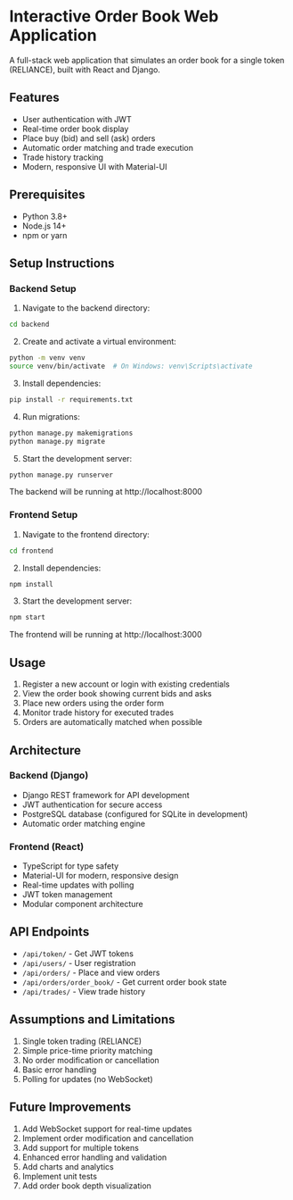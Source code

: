 # Interactive Order Book Web Application

A full-stack web application that simulates an order book for a single token (RELIANCE), built with React and Django.

## Features

- User authentication with JWT
- Real-time order book display
- Place buy (bid) and sell (ask) orders
- Automatic order matching and trade execution
- Trade history tracking
- Modern, responsive UI with Material-UI

## Prerequisites

- Python 3.8+
- Node.js 14+
- npm or yarn

## Setup Instructions

### Backend Setup

1. Navigate to the backend directory:
```bash
cd backend
```

2. Create and activate a virtual environment:
```bash
python -m venv venv
source venv/bin/activate  # On Windows: venv\Scripts\activate
```

3. Install dependencies:
```bash
pip install -r requirements.txt
```

4. Run migrations:
```bash
python manage.py makemigrations
python manage.py migrate
```

5. Start the development server:
```bash
python manage.py runserver
```

The backend will be running at http://localhost:8000

### Frontend Setup

1. Navigate to the frontend directory:
```bash
cd frontend
```

2. Install dependencies:
```bash
npm install
```

3. Start the development server:
```bash
npm start
```

The frontend will be running at http://localhost:3000

## Usage

1. Register a new account or login with existing credentials
2. View the order book showing current bids and asks
3. Place new orders using the order form
4. Monitor trade history for executed trades
5. Orders are automatically matched when possible

## Architecture

### Backend (Django)

- Django REST framework for API development
- JWT authentication for secure access
- PostgreSQL database (configured for SQLite in development)
- Automatic order matching engine

### Frontend (React)

- TypeScript for type safety
- Material-UI for modern, responsive design
- Real-time updates with polling
- JWT token management
- Modular component architecture

## API Endpoints

- `/api/token/` - Get JWT tokens
- `/api/users/` - User registration
- `/api/orders/` - Place and view orders
- `/api/orders/order_book/` - Get current order book state
- `/api/trades/` - View trade history

## Assumptions and Limitations

1. Single token trading (RELIANCE)
2. Simple price-time priority matching
3. No order modification or cancellation
4. Basic error handling
5. Polling for updates (no WebSocket)

## Future Improvements

1. Add WebSocket support for real-time updates
2. Implement order modification and cancellation
3. Add support for multiple tokens
4. Enhanced error handling and validation
5. Add charts and analytics
6. Implement unit tests
7. Add order book depth visualization
